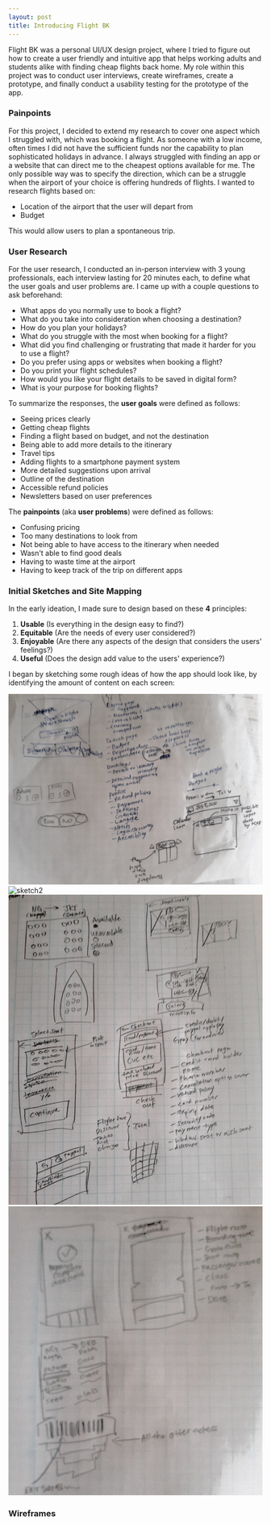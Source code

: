 ```yaml
---
layout: post
title: Introducing Flight BK
---
```


Flight BK was a personal UI/UX design project, where I tried to figure out how to create a user friendly and intuitive app that helps working adults and 
students alike with finding cheap flights back home. 
My role within this project was to conduct user interviews, create wireframes, create a prototype, and finally conduct a usability testing for the prototype of the app. 

### Painpoints

For this project, I decided to extend my research to cover one aspect which I struggled with, which was booking a flight. As someone with a low income, often times I did not have the sufficient funds nor the capability to plan sophisticated holidays in advance. I always struggled with finding an app or a website that can direct me to the cheapest options available for me. The only possible way was to specify the direction, which can be a struggle when the airport of your choice is offering hundreds of flights. I wanted to research flights based on: 

* Location of the airport that the user will depart from
* Budget

This would allow users to plan a spontaneous trip. 

### User Research

For the user research, I conducted an in-person interview with 3 young professionals, each interview lasting for 20 minutes each, to define what the user goals and user problems are. I came up with a couple questions to ask beforehand:

* What apps do you normally use to book a flight?
* What do you take into consideration when choosing a destination?
* How do you plan your holidays?
* What do you struggle with the most when booking for a flight?
* What did you find challenging or frustrating that made it harder for you to use a flight?
* Do you prefer using apps or websites when booking a flight?
* Do you print your flight schedules?
* How would you like your flight details to be saved in digital form?
* What is your purpose for booking flights?

To summarize the responses, the **user goals** were defined as follows:

* Seeing prices clearly
* Getting cheap flights
* Finding a flight based on budget, and not the destination
* Being able to add more details to the itinerary 
* Travel tips
* Adding flights to a smartphone payment system
* More detailed suggestions upon arrival
* Outline of the destination
* Accessible refund policies 
* Newsletters based on user preferences

The **painpoints** (aka **user problems**) were defined as follows:

* Confusing pricing
* Too many destinations to look from
* Not being able to have access to the itinerary when needed
* Wasn't able to find good deals 
* Having to waste time at the airport
* Having to keep track of the trip on different apps

### Initial Sketches and Site Mapping

In the early ideation, I made sure to design based on these **4** principles:

1. **Usable** (Is everything in the design easy to find?)
2. **Equitable** (Are the needs of every user considered?)
3. **Enjoyable** (Are there any aspects of the design that considers the users' feelings?)
4. **Useful** (Does the design add value to the users' experience?)

I began by sketching some rough ideas of how the app should look like, by identifying the amount of content on each screen:

![sketch1](/assets/20220902_151038.jpg "Search page")
![sketch2](/assets/20220902_151121.jpg "very first sketches")
![sketch3](/assets/20220902_152144.jpg "Checkout page and seats page")
![sketch4](/assets/20220902_152531.jpg "Itinerary page")

### Wireframes
